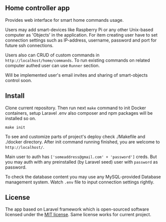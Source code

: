 ## Home controller app
Provides web interface for smart home commands usage.

Users may add smart-devices like Raspberry Pi or any other Unix-based computer as 'Objects' in the application. For item creating user have to set connection settings such as IP-address, username, password and port for future ssh connections.

Users also can CRUD of custom commands in `http://localhost/home/commands`. To run existing commands on related computer authed user can use `Runner` section.

Will be implemented user's email invites and sharing of smart-objects control soon.

## Install
Clone current repository. Then run next `make` command to init Docker containers, setup Laravel .env also composer and npm packages will be installed so on. 

```
make init
```

To see and customize parts of project's deploy check ./Makefile and ./docker directory.
After init command running finished, you are welcome to `http://localhost/`.

Main user to auth has `['someaddress@gmail.com' + 'password']` creds. But you may auth with any preinstalled (by Laravel seed) user with `password` as password.

To check the database content you may use any MySQL-provided Database management system. Watch `.env` file to input connection settings rightly.


## License

The app based on Laravel framework whiсh is open-sourced software licensed under the [MIT license](https://opensource.org/licenses/MIT).
Same license works for current project.
